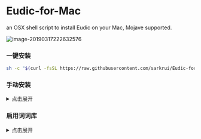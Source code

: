 # Eudic-for-Mac
an OSX shell script to install Eudic on your Mac, Mojave supported.

![image-20190317222632576](https://i.imgur.com/QUPZKPt.png)

### 一键安装

```bash
sh -c "$(curl -fsSL https://raw.githubusercontent.com/sarkrui/Eudic-for-Mac/master/Eudic)"
```



### 手动安装

<details>
  <summary>点击展开</summary>
  1. 克隆库
   > git clone https://github.com/sarkrui/Eudic-for-Mac.git
2. 更改工作路径
   > cd Eudic-for-Mac
3. 执行脚本
   > chmod +x Eudic && ./Eudic
4. 添加第三方 mdict 词典
   -  下载 [牛津高阶 mdict 词库](https://github.com/sarkrui/Eudic-for-Mac/releases/download/1.0.1/8.mdict.zip) 
   -  解压压缩包
   -  将 `mdict` 文件拖拽进欧路词典的`词典管理`页面
</details>


### 启用词词库

<details>
  <summary>点击展开</summary>
  <img src="https://i.imgur.com/Xy9lUcB.png" alt="image-20200818182209777" style="zoom:40%;" />
  <img src="https://i.imgur.com/K8JDSud.png" alt="image-20200818182352595" style="zoom:40%;" />
</details>





